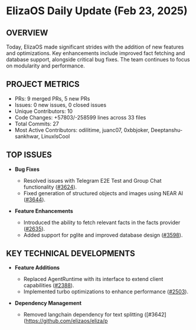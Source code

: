 # ElizaOS Daily Update (Feb 23, 2025)

## OVERVIEW 
Today, ElizaOS made significant strides with the addition of new features and optimizations. Key enhancements include improved fact fetching and database support, alongside critical bug fixes. The team continues to focus on modularity and performance.

## PROJECT METRICS
- PRs: 9 merged PRs, 5 new PRs
- Issues: 0 new issues, 0 closed issues
- Unique Contributors: 10
- Code Changes: +57803/-258599 lines across 33 files
- Total Commits: 27
- Most Active Contributors: odilitime, juanc07, 0xbbjoker, Deeptanshu-sankhwar, LinuxIsCool

## TOP ISSUES
- **Bug Fixes**
  - Resolved issues with Telegram E2E Test and Group Chat functionality ([#3624](https://github.com/elizaos/eliza/pull/3624)).
  - Fixed generation of structured objects and images using NEAR AI ([#3644](https://github.com/elizaos/eliza/pull/3644)).

- **Feature Enhancements**
  - Introduced the ability to fetch relevant facts in the facts provider ([#2635](https://github.com/elizaos/eliza/pull/2635)).
  - Added support for pglite and improved database design ([#3598](https://github.com/elizaos/eliza/pull/3598)).

## KEY TECHNICAL DEVELOPMENTS
- **Feature Additions**
  - Replaced AgentRuntime with its interface to extend client capabilities ([#2388](https://github.com/elizaos/eliza/pull/2388)).
  - Implemented turbo optimizations to enhance performance ([#2503](https://github.com/elizaos/eliza/pull/2503)).
  
- **Dependency Management**
  - Removed langchain dependency for text splitting ([#3642](https://github.com/elizaos/eliza/p